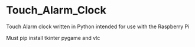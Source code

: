 # Touch_Alarm_Clock
Touch Alarm clock written in Python intended for use with the Raspberry Pi


Must pip install tkinter pygame and vlc
